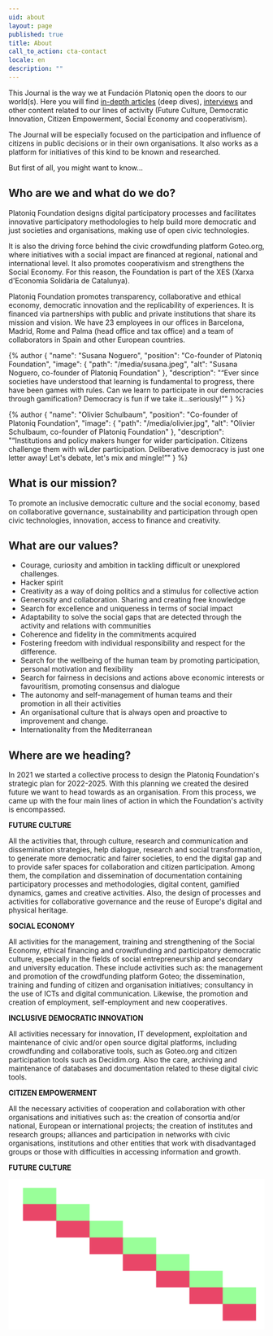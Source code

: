 ```yaml
---
uid: about
layout: page
published: true
title: About
call_to_action: cta-contact
locale: en
description: ""
---
```

This Journal is the way we at Fundación Platoniq open the doors to our world(s). Here you will find [in-depth articles](/en/wilder-journal-1/deep-dives/) (deep dives), [interviews](/en/wilder-journal-1/interviews/) and other content related to our lines of activity (Future Culture, Democratic Innovation, Citizen Empowerment, Social Economy and cooperativism).

The Journal will be especially focused on the participation and influence of citizens in public decisions or in their own organisations. It also works as a platform for initiatives of this kind to be known and researched.

But first of all, you might want to know...

## Who are we and what do we do?

Platoniq Foundation designs digital participatory processes and facilitates innovative participatory methodologies to help build more democratic and just societies and organisations, making use of open civic technologies.

It is also the driving force behind the civic crowdfunding platform Goteo.org, where initiatives with a social impact are financed at regional, national and international level. It also promotes cooperativism and strengthens the Social Economy. For this reason, the Foundation is part of the XES (Xarxa d'Economia Solidària de Catalunya).

Platoniq Foundation promotes transparency, collaborative and ethical economy, democratic innovation and the replicability of experiences. It is financed via partnerships with public and private institutions that share its mission and vision. We have 23 employees in our offices in Barcelona, Madrid, Rome and Palma (head office and tax office) and a team of collaborators in Spain and other European countries.

{% author { "name": "Susana Noguero", "position": "Co-founder of Platoniq Foundation", "image": { "path": "/media/susana.jpeg", "alt": "Susana Noguero, co-founder of Platoniq Foundation" }, "description": "“Ever since societies have understood that learning is fundamental to progress, there have been games with rules. Can we learn to participate in our democracies through gamification? Democracy is fun if we take it...seriously!”" } %}

{% author { "name": "Olivier Schulbaum", "position": "Co-founder of Platoniq Foundation", "image": { "path": "/media/olivier.jpg", "alt": "Olivier Schulbaum, co-founder of Platoniq Foundation" }, "description": "“Institutions and policy makers hunger for wider participation. Citizens challenge them with wiLder participation. Deliberative democracy is just one letter away! Let's debate, let's mix and mingle!”" } %}

## What is our mission?

To promote an inclusive democratic culture and the social economy, based on collaborative governance, sustainability and participation through open civic technologies, innovation, access to finance and creativity.

## What are our values?

* Courage, curiosity and ambition in tackling difficult or unexplored challenges.
* Hacker spirit
* Creativity as a way of doing politics and a stimulus for collective action
* Generosity and collaboration. Sharing and creating free knowledge
* Search for excellence and uniqueness in terms of social impact
* Adaptability to solve the social gaps that are detected through the activity and relations with communities
* Coherence and fidelity in the commitments acquired
* Fostering freedom with individual responsibility and respect for the difference.
* Search for the wellbeing of the human team by promoting participation, personal motivation and flexibility
* Search for fairness in decisions and actions above economic interests or favouritism, promoting consensus and dialogue
* The autonomy and self-management of human teams and their promotion in all their activities
* An organisational culture that is always open and proactive to improvement and change.
* Internationality from the Mediterranean

## Where are we heading?

In 2021 we started a collective process to design the Platoniq Foundation's strategic plan for 2022-2025. With this planning we created the desired future we want to head towards as an organisation. From this process, we came up with the four main lines of action in which the Foundation's activity is encompassed.

**FUTURE CULTURE**

All the activities that, through culture, research and communication and dissemination strategies, help dialogue, research and social transformation, to generate more democratic and fairer societies, to end the digital gap and to provide safer spaces for collaboration and citizen participation. Among them, the compilation and dissemination of documentation containing participatory processes and methodologies, digital content, gamified dynamics, games and creative activities. Also, the design of processes and activities for collaborative governance and the reuse of Europe's digital and physical heritage.

**SOCIAL ECONOMY**

All activities for the management, training and strengthening of the Social Economy, ethical financing and crowdfunding and participatory democratic culture, especially in the fields of social entrepreneurship and secondary and university education. These include activities such as: the management and promotion of the crowdfunding platform Goteo; the dissemination, training and funding of citizen and organisation initiatives; consultancy in the use of ICTs and digital communication. Likewise, the promotion and creation of employment, self-employment and new cooperatives.

**INCLUSIVE DEMOCRATIC INNOVATION**

All activities necessary for innovation, IT development, exploitation and maintenance of civic and/or open source digital platforms, including crowdfunding and collaborative tools, such as Goteo.org and citizen participation tools such as Decidim.org. Also the care, archiving and maintenance of databases and documentation related to these digital civic tools.

**CITIZEN EMPOWERMENT**

All the necessary activities of cooperation and collaboration with other organisations and initiatives such as: the creation of consortia and/or national, European or international projects; the creation of institutes and research groups; alliances and participation in networks with civic organisations, institutions and other entities that work with disadvantaged groups or those with difficulties in accessing information and growth.

**FUTURE CULTURE**


![Platoniq logo](/media/altres_altres-89.png "Platoniq")